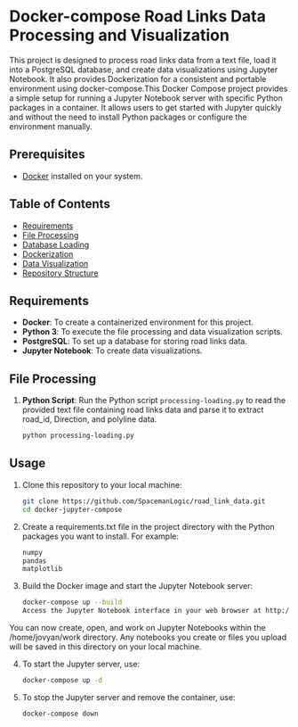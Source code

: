 # Docker-compose Road Links Data Processing and Visualization

This project is designed to process road links data from a text file, load it into a PostgreSQL database, and create data visualizations using Jupyter Notebook. It also provides Dockerization for a consistent and portable environment using docker-compose.This Docker Compose project provides a simple setup for running a Jupyter Notebook server with specific Python packages in a container. It allows users to get started with Jupyter quickly and without the need to install Python packages or configure the environment manually.

## Prerequisites
- [Docker](https://www.docker.com/) installed on your system.

## Table of Contents

- [Requirements](#requirements)
- [File Processing](#file-processing)
- [Database Loading](#database-loading)
- [Dockerization](#dockerization)
- [Data Visualization](#data-visualization)
- [Repository Structure](#repository-structure)

## Requirements

- **Docker**: To create a containerized environment for this project.
- **Python 3**: To execute the file processing and data visualization scripts.
- **PostgreSQL**: To set up a database for storing road links data.
- **Jupyter Notebook**: To create data visualizations.

## File Processing

1. **Python Script**: Run the Python script `processing-loading.py` to read the provided text file containing road links data and parse it to extract road_id, Direction, and polyline data.

   ```bash
   python processing-loading.py

## Usage
1. Clone this repository to your local machine:
   ```bash
   git clone https://github.com/SpacemanLogic/road_link_data.git
   cd docker-jupyter-compose
2. Create a requirements.txt file in the project directory with the Python packages you want to install. For example:
   ```bash
   numpy
   pandas
   matplotlib
3. Build the Docker image and start the Jupyter Notebook server:

   ```bash
   docker-compose up --build
   Access the Jupyter Notebook interface in your web browser at http://localhost:8888/lab.

You can now create, open, and work on Jupyter Notebooks within the /home/jovyan/work directory. Any notebooks you create or files you upload will be saved in this directory on your local machine.

4. To start the Jupyter server, use:
   ```bash
   docker-compose up -d
   
5. To stop the Jupyter server and remove the container, use:
   ```bash
   docker-compose down
